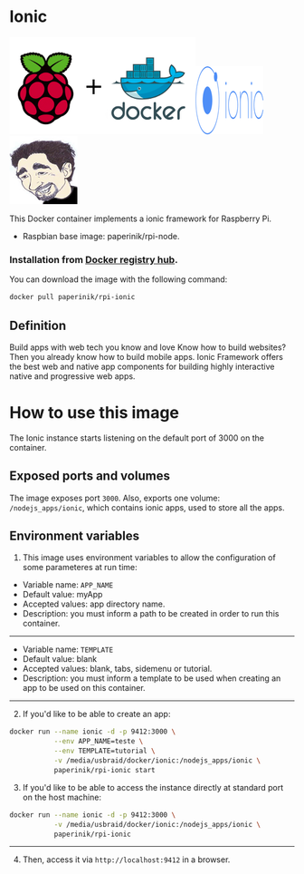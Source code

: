 # Ionic

![docker_logo](https://raw.githubusercontent.com/brunocantisano/rpi-ionic/master/files/docker.png)![docker_rocket-chat_logo](https://raw.githubusercontent.com/brunocantisano/rpi-ionic/master/files/logo-ionic.png)![docker_paperinik_logo](https://raw.githubusercontent.com/brunocantisano/rpi-ionic/master/files/docker_paperinik_120x120.png)

This Docker container implements a ionic framework for Raspberry Pi.

 * Raspbian base image: paperinik/rpi-node.
 
### Installation from [Docker registry hub](https://registry.hub.docker.com/u/paperinik/rpi-ionic/).

You can download the image with the following command:

```bash
docker pull paperinik/rpi-ionic
```

Definition
----

Build apps with web tech you know and love
Know how to build websites? Then you already know how to build mobile apps. Ionic Framework offers the best web and native app components for building highly interactive native and progressive web apps.

# How to use this image

The Ionic instance starts listening on the default port of 3000 on the container.

Exposed ports and volumes
----

The image exposes port `3000`. Also, exports one volume: `/nodejs_apps/ionic`, which contains ionic apps, used to store all the apps.

Environment variables
----

1) This image uses environment variables to allow the configuration of some parameteres at run time:

* Variable name: `APP_NAME`
* Default value: myApp
* Accepted values: app directory name.
* Description: you must inform a path to be created in order to run this container.
----

* Variable name: `TEMPLATE`
* Default value: blank
* Accepted values: blank, tabs, sidemenu or tutorial.
* Description: you must inform a template to be used when creating an app to be used on this container.
----

2) If you'd like to be able to create an app:
```bash
docker run --name ionic -d -p 9412:3000 \
           --env APP_NAME=teste \
           --env TEMPLATE=tutorial \
           -v /media/usbraid/docker/ionic:/nodejs_apps/ionic \
           paperinik/rpi-ionic start
```

3) If you'd like to be able to access the instance directly at standard port on the host machine:
```bash
docker run --name ionic -d -p 9412:3000 \
           -v /media/usbraid/docker/ionic:/nodejs_apps/ionic \
           paperinik/rpi-ionic
```
----

4) Then, access it via `http://localhost:9412` in a browser.